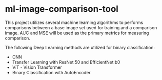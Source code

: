 # ml-image-comparison-tool
This project utilizes several machine learning algorithms to performs comparisons between a base image set used for training and a comparison image.  AUC and MSE will be used as the primary metrics for measuring comparison.

The following Deep Learning methods are utilized for binary classification:

* CNN
* Transfer Learning with ResNet 50 and EfficientNet b0
* ViT - Vision Transformer
* Binary Classification with AutoEncoder
